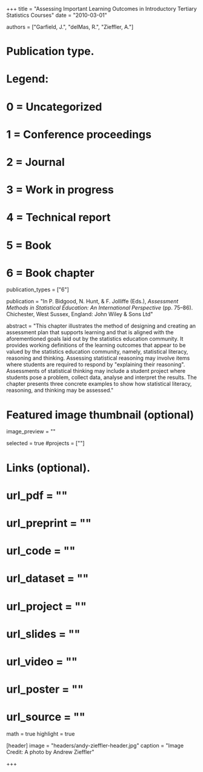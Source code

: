 +++
title = "Assessing Important Learning Outcomes in Introductory Tertiary Statistics Courses"
date = "2010-03-01"

authors = ["Garfield, J.", "delMas, R.", "Zieffler, A."]

# Publication type.
# Legend:
# 0 = Uncategorized
# 1 = Conference proceedings
# 2 = Journal
# 3 = Work in progress
# 4 = Technical report
# 5 = Book
# 6 = Book chapter
publication_types = ["6"]

publication = "In P. Bidgood, N. Hunt, &amp; F. Jolliffe (Eds.), *Assessment Methods in Statistical Education: An International Perspective* (pp. 75&ndash;86). Chichester, West Sussex, England: John Wiley & Sons Ltd"


abstract = "This chapter illustrates the method of designing and creating an assessment plan that supports learning and that is aligned with the aforementioned goals laid out by the statistics education community. It provides working definitions of the learning outcomes that appear to be valued by the statistics education community, namely, statistical literacy, reasoning and thinking. Assessing statistical reasoning may involve items where students are required to respond by \"explaining their reasoning\". Assessments of statistical thinking may include a student project where students pose a problem, collect data, analyse and interpret the results. The chapter presents three concrete examples to show how statistical literacy, reasoning, and thinking may be assessed."


# Featured image thumbnail (optional)
image_preview = ""

selected = true
#projects = [""]


# Links (optional).
# url_pdf = ""
# url_preprint = ""
# url_code = ""
# url_dataset = ""
# url_project = ""
# url_slides = ""
# url_video = ""
# url_poster = ""
# url_source = ""

math = true
highlight = true

[header]
image = "headers/andy-zieffler-header.jpg"
caption = "Image Credit: A photo by Andrew Zieffler"

+++

